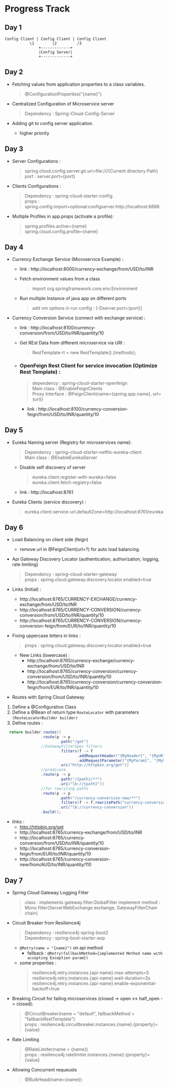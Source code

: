 <h1> Progress Track

## Day 1

```
Config Client | Config Client | Config Client
           \1        |2         /3
               +-------------+
               |Config Server|
               +-------------+
```

## Day 2

- Fetching values from application properties to a class variables.

  > @ConfigurationProperties("{name}")

- Centralized Configuration of Microservice server

  > Dependency : Spring-Cloud-Config-Server

- Adding git to config server application.
  - higher priority

## Day 3

- Server Configurations :

  > spring.cloud.config.server.git.uri=file:///{Current directory Path} <br>
  > port : server.port={port}

- Clients Configurations :

  > Dependency : spring-cloud-starter-config <br>
  > props : spring.config.import=optional:configserver:http://localhost:8888

- Multiple Profiles in app.props (activate a profile):
  > spring.profiles.active={name} <br> spring.cloud.config.profile={name}

## Day 4

- Currency Exchange Service (Microservice Example) : <br>

  - link : http://localhost:8000/currency-exchange/from/USD/to/INR

  - Fetch environment values from a class

    > import org.springframework.core.env.Environment

  - Run multiple Instance of java app on different ports
    > add vm options in run config : [-Dserver.port={port}]

- Currency Conversion Service (connect with exchange service) : <br>

  - link : http://localhost:8100/currency-conversion/from/USD/to/INR/quantity/10

  - Get REst Data from different microservice via URI :
    > RestTemplate rt = new RestTemplate().{methods};

  - ### OpenFeign Rest Client for service invocation (Optimize Rest Template) :
    > dependency : spring-cloud-starter-openfeign <br>
    > Main class : @EnableFeignClients <br>
    > Proxy Interface : @FeignClient(name={spring.app.name}, url={url})
    - link : http://localhost:8100/currency-conversion-feign/from/USD/to/INR/quantity/10

## Day 5

- Eureka Naming server (Registry for microservices name):

  > Dependency : spring-cloud-starter-netflix-eureka-client <br>
  > Main class : @EnableEurekaServer

  - Disable self discovery of server
    > eureka.client.register-with-eureka=false <br> eureka.client.fetch-registry=false
  - link : http://localhost:8761

- Eureka Clients (service discovery) :
  > eureka.client.service-url.defaultZone=http://localhost:8761/eureka

## Day 6

- Load Balancing on client side (feign)
  - remove url in @FeignClient(url=?) for auto load balancing.

- Api Gateway Discovery Locator (authentication, authorization, logging, rate limiting)

  > Dependency : spring-cloud-starter-gateway <br>
  > props : spring.cloud.gateway.discovery.locator.enabled=true

- Links (Initial) :
  - http://localhost:8765/CURRENCY-EXCHANGE/currency-exchange/from/USD/to/INR
  - http://localhost:8765/CURRENCY-CONVERSION/currency-conversion/from/USD/to/INR/quantity/10
  - http://localhost:8765/CURRENCY-CONVERSION/currency-conversion-feign/from/EUR/to/INR/quantity/10

- Fixing uppercase letters in links :

  > props : spring.cloud.gateway.discovery.locator.enabled=true

  - New Links (lowercase) :
    - http://localhost:8765/currency-exchange/currency-exchange/from/USD/to/INR
    - http://localhost:8765/currency-conversion/currency-conversion/from/USD/to/INR/quantity/10
    - http://localhost:8765/currency-conversion/currency-conversion-feign/from/EUR/to/INR/quantity/10

- Routes with Spring Cloud Gateway

1. Define a @Configuration Class
2. Define a @Bean of return type `RouteLocator` with parameters `(RouteLocatorBuilder builder)`
3. Define routes :

```java
  return builder.routes()
                .route(p -> p
                        .path("/get")
                //GatewayFilterSpec filters
                        .filters(f -> f
                                .addRequestHeader("{MyHeader}", "{MyURI}")
                                .addRequestParameter("{MyParam}", "{MyValue}"))
                        .uri("http://httpbin.org/get"))
                //predicate
                .route(p -> p
                        .path("/{path}/**")
                        .uri("lb://{path}"))
                //for rewriting paths
                .route(p -> p
                        .path("/currency-conversion-new/**")
                        .filters(f -> f.rewritePath("currency-conversion-new/(?<segment>.*)", "/currency-conversion-feign/${segment}"))
                        .uri("lb://currency-conversion"))
                .build(); 

```
- links : 
    - http://httpbin.org/get
    - http://localhost:8765/currency-exchange/from/USD/to/INR
    - http://localhost:8765/currency-conversion/from/USD/to/INR/quantity/10
    - http://localhost:8765/currency-conversion-feign/from/EUR/to/INR/quantity/10
    - http://localhost:8765/currency-conversion-new/from/AUD/to/INR/quantity/110
  
## Day 7

- Spring Cloud Gateway Logging Filter
  > class : implements gateway.filter.GlobalFilter 
  > implement method : Mono<Void> filter(ServerWebExchange exchange, GatewayFilterChain chain)

- Circuit Breaker from Resilience4j

  > Dependency : resilience4j-spring-boot2 <br> 
  > Dependency : spring-boot-starter-aop
  - ```@Retry(name = "{name}")``` on api method 
    - fallback : ```@Retry(fallbackMethod={implemented Method name with accepting Exception param})```
  - some properties : 
    > resilience4j.retry.instances.{api-name}.max-attempts=5 <br>
    > resilience4j.retry.instances.{api-name}.wait-duration=2s <br>
    > resilience4j.retry.instances.{api-name}.enable-exponential-backoff=true <br>

- Breaking Circuit for failing microservices (closed -> open <-> half_open -> closed):
  > @CircuitBreaker(name = "default", fallbackMethod = "fallbackRestTemplate") <br>
  > props : resilience4j.circuitbreaker.instances.{name}.{property}={value}

- Rate Limiting
  > @RateLimiter(name = {name}) <br>
  > props : resilience4j.ratelimiter.instances.{name}.{property}={value}

- Allowing Concurrent requeusts
  > @BulkHead(name={name})
